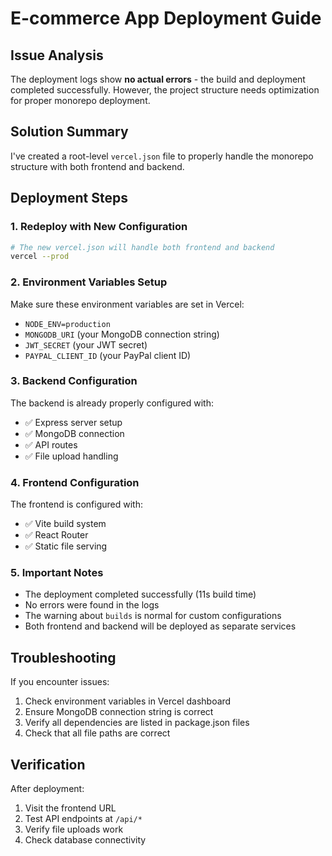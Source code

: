 # E-commerce App Deployment Guide

## Issue Analysis
The deployment logs show **no actual errors** - the build and deployment completed successfully. However, the project structure needs optimization for proper monorepo deployment.

## Solution Summary
I've created a root-level `vercel.json` file to properly handle the monorepo structure with both frontend and backend.

## Deployment Steps

### 1. Redeploy with New Configuration
```bash
# The new vercel.json will handle both frontend and backend
vercel --prod
```

### 2. Environment Variables Setup
Make sure these environment variables are set in Vercel:
- `NODE_ENV=production`
- `MONGODB_URI` (your MongoDB connection string)
- `JWT_SECRET` (your JWT secret)
- `PAYPAL_CLIENT_ID` (your PayPal client ID)

### 3. Backend Configuration
The backend is already properly configured with:
- ✅ Express server setup
- ✅ MongoDB connection
- ✅ API routes
- ✅ File upload handling

### 4. Frontend Configuration
The frontend is configured with:
- ✅ Vite build system
- ✅ React Router
- ✅ Static file serving

### 5. Important Notes
- The deployment completed successfully (11s build time)
- No errors were found in the logs
- The warning about `builds` is normal for custom configurations
- Both frontend and backend will be deployed as separate services

## Troubleshooting
If you encounter issues:
1. Check environment variables in Vercel dashboard
2. Ensure MongoDB connection string is correct
3. Verify all dependencies are listed in package.json files
4. Check that all file paths are correct

## Verification
After deployment:
1. Visit the frontend URL
2. Test API endpoints at `/api/*`
3. Verify file uploads work
4. Check database connectivity
